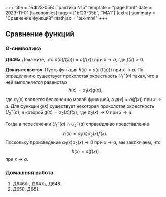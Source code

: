 +++
title = "БФ23-05Б: Практика N15"
template = "page.html"
date = 2023-11-01
[taxonomies]
tags = ["bf23-05b", "MA1"]
[extra]
summary = "Сравнение функций"
mathjax = "tex-mml"
+++

<!-- more -->

## Сравнение функций

### $O$-символика

**Д646а** Докажите, что $o(o(f(x)))=o(f(x))$ при $x\to a$, где $f(x)>0.$ 

**Доказательство.** Пусть функция $h(x)=o(o(f(x)))$ при $x\to a$. По определению
существует проколотая окрестность ${U}_1^\circ(a)$ такая, что в ней выполняется равенство
$$
    h(x)=\alpha_1(x)g(x), 
$$
где $\alpha_1(x)$ является бесконечно малой функцией, а $g(x)=o(f(x))$ при $x\to a$. Для  функции $g(x)$ существует некоторая проколотая окрестность
$U_2^{\circ}(a)$, в которой $g(x)=\alpha_2(x)f(x)$, где $\alpha_2(x)\to 0$ при $x\to a$.

Тогда в пересечении $U_1^{\circ}(a)\cap U_2^{\circ}(a)$ справедливо представление
$$
    h(x)=\alpha_1(x)\alpha_2(x)f(x).
$$
Поскольку произведение $\alpha_1(x)\alpha_2(x)\to 0$ при $x\to a$, мы заключаем, что
$$
    h(x)=o(f(x))
$$
при $x\to a$.


### Домашняя работа

1. Д646бг, Д647в, Д648.
2. Д650, Д651.

